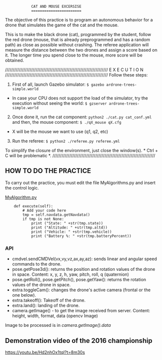                 CAT AND MOUSE EXCERSISE
                =======================


The objective of this practice is to program an autonomous behavior
for a drone that simulates the game of the cat and the mouse.

This is to make the black drone (cat), programmed by the student,
follow the red drone (mouse, that is already preprogrammed and has a random path)
as close as possible without crashing. The referee application will measure
the distance between the two drones and assign a score based on it. The longer
time you spend close to the mouse, more score will be obtained.

///////////////////////////////////////////////////////////////////
 			        E X E C U T I O N 
///////////////////////////////////////////////////////////////////
Follow these steps:

1. First of all, launch Gazebo simulator:
`$ gazebo ardrone-trees-simple.world`
    
* In case your CPU does not support the load of the simulator, 
try the execution without seeing the world:
`$ gzserver ardrone-trees-simple.world`

2. Once done it, run the cat component:
`python2 ./cat.py cat_conf.yml`
and then, the mouse component:
`$ ./qX_mouse qX.cfg` 
* X will be the mouse we want to use (q1, q2, etc)

3. Run the referee: 
`$ python2 ./referee.py referee.yml`

To simplify the closure of the environment, just close the
window(s). * Ctrl + C will be problematic *.
///////////////////////////////////////////////////////////////////

## HOW TO DO THE PRACTICE
To carry out the practice, you must edit the file MyAlgorithms.py and
insert the control logic.

[MyAlgorithm.py](MyAlgorithm.py#L58)
```
    def execute(self):
        # Add your code here
        tmp = self.navdata.getNavdata()
        if tmp is not None:
            print ("State: " +str(tmp.state))
            print ("Altitude: " +str(tmp.altd))
            print ("Vehicle: " +str(tmp.vehicle))
            print ("Battery %: " +str(tmp.batteryPercent))
```

### API
* cmdvel.sendCMDVel(vx,vy,vz,ax,ay,az): sends linear and angular speed commands to the drone.
* pose.getPose3d(): returns the position and rotation values of the drone in space. Content: x, y, z, h, yaw, pitch, roll, q (quaternion)
* pose.getRoll(), pose.getPitch(), pose.getYaw(): returns the rotation values of the drone in space.
* extra.toggleCam(): changes the drone's active camera (frontal or the one below).
* extra.takeoff(): Takeoff of the drone.
* extra.land(): landing of the drone.
* camera.getImage() - to get the image received from server. Content: height, width, format, data (opencv Image)

Image to be processed is in *camera.getImage().data*



## Demonstration video of the 2016 championship
https://youtu.be/Hd2nhOx1tqI?t=8m30s
